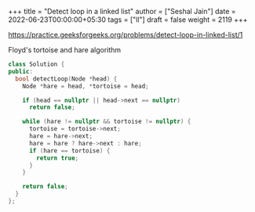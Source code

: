 +++
title = "Detect loop in a linked list"
author = ["Seshal Jain"]
date = 2022-06-23T00:00:00+05:30
tags = ["ll"]
draft = false
weight = 2119
+++

<https://practice.geeksforgeeks.org/problems/detect-loop-in-linked-list/1>

Floyd's tortoise and hare algorithm

```cpp
class Solution {
public:
  bool detectLoop(Node *head) {
    Node *hare = head, *tortoise = head;

    if (head == nullptr || head->next == nullptr)
      return false;

    while (hare != nullptr && tortoise != nullptr) {
      tortoise = tortoise->next;
      hare = hare->next;
      hare = hare ? hare->next : hare;
      if (hare == tortoise) {
        return true;
      }
    }

    return false;
  }
};
```
